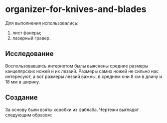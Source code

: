 # organizer-for-knives-and-blades
Для выполнения использовались:
1. лист фанеры;
2. лазерный гравер.
## Исследование
Воспользовавшись интернетом былы выяснены средние размеры канцелярских ножей и их лезвий. Размеры самих ножей не сильно нас интересуют, а вот размеры лезвий важны, в среднем они 8 см в длину и 18 мм в ширину.
## Создание
За основу были взяты коробки из фаблаба. Чертежи выглядят следующим образом:
